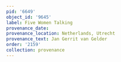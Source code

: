 ```yaml
---
pid: '6649'
object_id: '9645'
label: Five Women Talking
provenance_date:
provenance_location: Netherlands, Utrecht
provenance_text: Jan Gerrit van Gelder
order: '2159'
collection: provenance
---
```


